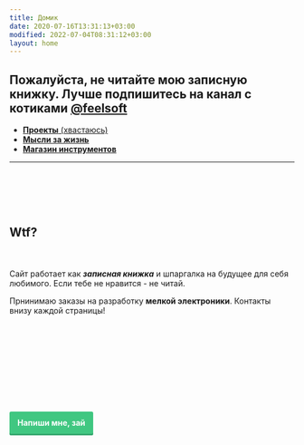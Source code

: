 ```yaml
---
title: Домик
date: 2020-07-16T13:31:13+03:00
modified: 2022-07-04T08:31:12+03:00
layout: home
---
```


## Пожалуйста, не читайте мою записную книжку. Лучше подпишитесь на канал с котиками [@feelsoft](tg://resolve?domain=feelsoft)
- [**Проекты** (хвастаюсь)](./projects/)
- [**Мысли за жизнь**](./media/index.md)
- [**Магазин инструментов**](./shop/index.md)


<!--
<p style="text-align:center;"><img src="/assets/arrow-home.png" alt=""></p>
<h2 style="text-align:center;">Для начала выбери раздел :+1:</h2>

<br>

<style>
.drid {
	overflow: hidden; 
	flex-wrap: wrap;
	}
.grid ul {  
	//display: table;
	//flex-wrap: wrap;
	display: flex;
	flex-flow: row wrap;
	padding: 0;
	}
.grid li {
	text-align:center;
	float: left;
	box-sizing: border-box;
	width: calc(50% - 8px);
	padding: 7px 10px;
	background: #eee;
	margin: 4px; 
	list-style-type: none;
	min-height: 50px;
	//height: 5em;
	padding-left: 15px;
	padding-right: 15px;
	border-radius: 10px;
	}
</style>

<div class="grid" markdown="1">
- первый **элемент**
- второй
- третий

</div>
-->
---

<br><br><br><br>

## **Wtf?**
<br><br>
Сайт работает как ***записная книжка*** и шпаргалка на будущее для себя любимого. Если тебе не нравится - не читай.

Прнинимаю заказы на разработку **мелкой электроники**. Контакты внизу каждой страницы!

<br><br><br><br><br><br><br><br><br>

<p style="text-align: center;"><style>
a.button7 {
  font-weight: 700;
  color: white;
  text-decoration: none;
  padding: .8em 1em calc(.8em + 3px);
  border-radius: 3px;
  background: rgb(64,199,129);
  box-shadow: 0 -3px rgb(53,167,110) inset;
  transition: 0.2s;
} 
a.button7:hover { background: rgb(53, 167, 110); }
a.button7:active {
  background: rgb(33,147,90);
  box-shadow: 0 3px rgb(33,147,90) inset;
}
</style>

<a href="/about.html" class="button7">Напиши мне, зай</a>
</p>

<br><br><br><br>


